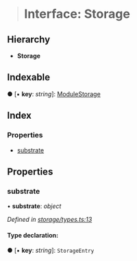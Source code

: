 > # Interface: Storage

## Hierarchy

* **Storage**

## Indexable

● \[▪ **key**: *string*\]: [ModuleStorage](_storage_types_.modulestorage.md)

## Index

### Properties

* [substrate](_storage_types_.storage.md#substrate)

## Properties

###  substrate

• **substrate**: *object*

*Defined in [storage/types.ts:13](https://github.com/polkadot-js/api/blob/ab74db5/packages/api-metadata/src/storage/types.ts#L13)*

#### Type declaration:

● \[▪ **key**: *string*\]: `StorageEntry`